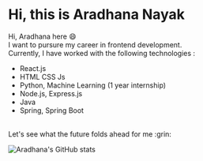 # Hi, this is Aradhana Nayak

Hi, Aradhana here :smile:
<br>
I want to pursure my career in frontend development.
<br>
Currently, I have worked with the following technologies :
- React.js
- HTML CSS Js
- Python, Machine Learning (1 year internship)
- Node.js, Express.js
- Java
- Spring, Spring Boot

<br>
Let's see what the future folds ahead for me :grin:



<br>

 ![Aradhana's GitHub stats](https://github-readme-stats.vercel.app/api?username=aradhana1807&show_icons=true&theme=radical)


